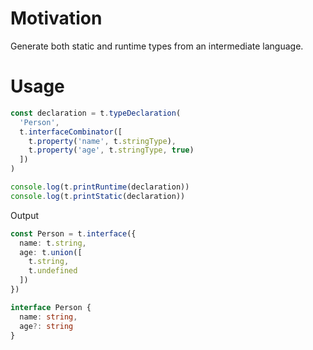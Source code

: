 # Motivation

Generate both static and runtime types from an intermediate language.

# Usage

```ts
const declaration = t.typeDeclaration(
  'Person',
  t.interfaceCombinator([
    t.property('name', t.stringType),
    t.property('age', t.stringType, true)
  ])
)

console.log(t.printRuntime(declaration))
console.log(t.printStatic(declaration))
```

Output

```ts
const Person = t.interface({
  name: t.string,
  age: t.union([
    t.string,
    t.undefined
  ])
})

interface Person {
  name: string,
  age?: string
}
```
